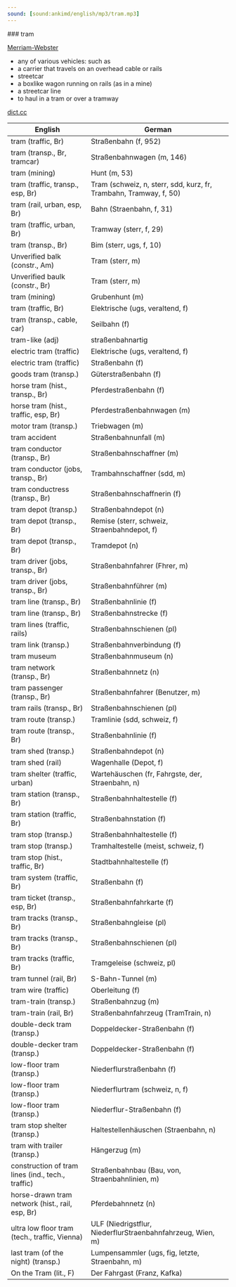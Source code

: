 ```yaml
---
sound: [sound:ankimd/english/mp3/tram.mp3]
---
```


\### tram

[Merriam-Webster](https://www.merriam-webster.com/dictionary/tram)

- any of various vehicles: such as
- a carrier that travels on an overhead cable or rails
- streetcar
- a boxlike wagon running on rails (as in a mine)
- a streetcar line
- to haul in a tram or over a tramway

[dict.cc](https://www.dict.cc/tram)

| English        | German       |
| -------------- | ------------ |
| tram (traffic, Br) | Straßenbahn (f, 952) |
| tram (transp., Br, tramcar) | Straßenbahnwagen (m, 146) |
| tram (mining) | Hunt (m, 53) |
| tram (traffic, transp., esp, Br) | Tram (schweiz, n, sterr, sdd, kurz, fr, Trambahn, Tramway, f, 50) |
| tram (rail, urban, esp, Br) | Bahn (Straenbahn, f, 31) |
| tram (traffic, urban, Br) | Tramway (sterr, f, 29) |
| tram (transp., Br) | Bim (sterr, ugs, f, 10) |
| Unverified balk (constr., Am) | Tram (sterr, m) |
| Unverified baulk (constr., Br) | Tram (sterr, m) |
| tram (mining) | Grubenhunt (m) |
| tram (traffic, Br) | Elektrische (ugs, veraltend, f) |
| tram (transp., cable, car) | Seilbahn (f) |
| tram-like (adj) | straßenbahnartig |
| electric tram (traffic) | Elektrische (ugs, veraltend, f) |
| electric tram (traffic) | Straßenbahn (f) |
| goods tram (transp.) | Güterstraßenbahn (f) |
| horse tram (hist., transp., Br) | Pferdestraßenbahn (f) |
| horse tram (hist., traffic, esp, Br) | Pferdestraßenbahnwagen (m) |
| motor tram (transp.) | Triebwagen (m) |
| tram accident | Straßenbahnunfall (m) |
| tram conductor (transp., Br) | Straßenbahnschaffner (m) |
| tram conductor (jobs, transp., Br) | Trambahnschaffner (sdd, m) |
| tram conductress (transp., Br) | Straßenbahnschaffnerin (f) |
| tram depot (transp.) | Straßenbahndepot (n) |
| tram depot (transp., Br) | Remise (sterr, schweiz, Straenbahndepot, f) |
| tram depot (transp., Br) | Tramdepot (n) |
| tram driver (jobs, transp., Br) | Straßenbahnfahrer (Fhrer, m) |
| tram driver (jobs, transp., Br) | Straßenbahnführer (m) |
| tram line (transp., Br) | Straßenbahnlinie (f) |
| tram line (transp., Br) | Straßenbahnstrecke (f) |
| tram lines (traffic, rails) | Straßenbahnschienen (pl) |
| tram link (transp.) | Straßenbahnverbindung (f) |
| tram museum | Straßenbahnmuseum (n) |
| tram network (transp., Br) | Straßenbahnnetz (n) |
| tram passenger (transp., Br) | Straßenbahnfahrer (Benutzer, m) |
| tram rails (transp., Br) | Straßenbahnschienen (pl) |
| tram route (transp.) | Tramlinie (sdd, schweiz, f) |
| tram route (transp., Br) | Straßenbahnlinie (f) |
| tram shed (transp.) | Straßenbahndepot (n) |
| tram shed (rail) | Wagenhalle (Depot, f) |
| tram shelter (traffic, urban) | Wartehäuschen (fr, Fahrgste, der, Straenbahn, n) |
| tram station (transp., Br) | Straßenbahnhaltestelle (f) |
| tram station (traffic, Br) | Straßenbahnstation (f) |
| tram stop (transp.) | Straßenbahnhaltestelle (f) |
| tram stop (transp.) | Tramhaltestelle (meist, schweiz, f) |
| tram stop (hist., traffic, Br) | Stadtbahnhaltestelle (f) |
| tram system (traffic, Br) | Straßenbahn (f) |
| tram ticket (transp., esp, Br) | Straßenbahnfahrkarte (f) |
| tram tracks (transp., Br) | Straßenbahngleise (pl) |
| tram tracks (transp., Br) | Straßenbahnschienen (pl) |
| tram tracks (traffic, Br) | Tramgeleise (schweiz, pl) |
| tram tunnel (rail, Br) | S-Bahn-Tunnel (m) |
| tram wire (traffic) | Oberleitung (f) |
| tram-train (transp.) | Straßenbahnzug (m) |
| tram-train (rail, Br) | Straßenbahnfahrzeug (TramTrain, n) |
| double-deck tram (transp.) | Doppeldecker-Straßenbahn (f) |
| double-decker tram (transp.) | Doppeldecker-Straßenbahn (f) |
| low-floor tram (transp.) | Niederflurstraßenbahn (f) |
| low-floor tram (transp.) | Niederflurtram (schweiz, n, f) |
| low-floor tram (transp.) | Niederflur-Straßenbahn (f) |
| tram stop shelter (transp.) | Haltestellenhäuschen (Straenbahn, n) |
| tram with trailer (transp.) | Hängerzug (m) |
| construction of tram lines (ind., tech., traffic) | Straßenbahnbau (Bau, von, Straenbahnlinien, m) |
| horse-drawn tram network (hist., rail, esp, Br) | Pferdebahnnetz (n) |
| ultra low floor tram <ULF tram> (tech., traffic, Vienna) | ULF (Niedrigstflur, NiederflurStraenbahnfahrzeug, Wien, m) |
| last tram (of the night) (transp.) | Lumpensammler (ugs, fig, letzte, Straenbahn, m) |
| On the Tram (lit., F) | Der Fahrgast (Franz, Kafka) |
